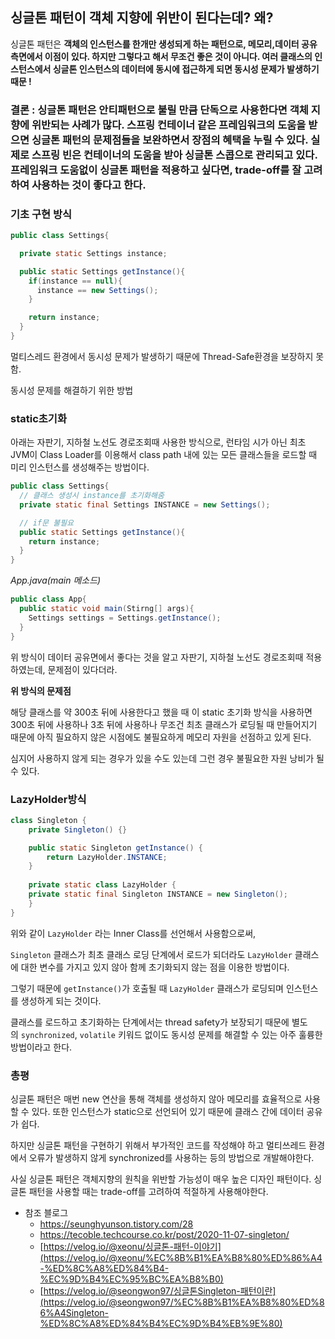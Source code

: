 ## 싱글톤 패턴이 객체 지향에 위반이 된다는데? 왜?

싱글톤 패턴은 **객체의 인스턴스를 한개만 생성되게 하는 패턴으로, 메모리,데이터 공유 측면에서 이점이 있다. 하지만 그렇다고 해서 무조건 좋은 것이 아니다. 여러 클래스의 인스턴스에서 싱글톤 인스턴스의 데이터에 동시에 접근하게 되면 동시성 문제가 발생하기 때문 !** 

### 결론 : 싱글톤 패턴은 안티패턴으로 불릴 만큼 단독으로 사용한다면 객체 지향에 위반되는 사례가 많다. 스프링 컨테이너 같은 프레임워크의 도움을 받으면 싱글톤 패턴의 문제점들을 보완하면서 장점의 혜택을 누릴 수 있다. 실제로 스프링 빈은 컨테이너의 도움을 받아 싱글톤 스콥으로 관리되고 있다. 프레임워크 도움없이 싱글톤 패턴을 적용하고 싶다면, trade-off를 잘 고려하여 사용하는 것이 좋다고 한다.

### 기초 구현 방식

```java
public class Settings{

  private static Settings instance;

  public static Settings getInstance(){
    if(instance == null){
      instance == new Settings();
    }

    return instance;
  }
}
```

멀티스레드 환경에서 동시성 문제가 발생하기 때문에 Thread-Safe환경을 보장하지 못함.

 

동시성 문제를 해결하기 위한 방법

### static초기화

아래는 자판기, 지하철 노선도 경로조회때 사용한 방식으로, 런타임 시가 아닌 최초 JVM이 Class Loader를 이용해서 class path 내에 있는 모든 클래스들을 로드할 때 미리 인스턴스를 생성해주는 방법이다.

```java
public class Settings{
  // 클래스 생성시 instance를 초기화해줌
  private static final Settings INSTANCE = new Settings();

  // if문 불필요
  public static Settings getInstance(){
    return instance;
  }
}
```

*App.java(main 메소드)*

```java
public class App{
  public static void main(Stirng[] args){
    Settings settings = Settings.getInstance();
  }
}
```
위 방식이 데이터 공유면에서 좋다는 것을 알고 자판기, 지하철 노선도 경로조회때 적용하였는데, 문제점이 있다더라.

**위 방식의 문제점**

해당 클래스를 약 300초 뒤에 사용한다고 했을 때 이 static 초기화 방식을 사용하면 300초 뒤에 사용하나 3초 뒤에 사용하나 무조건 최초 클래스가 로딩될 때 만들어지기 때문에 아직 필요하지 않은 시점에도 불필요하게 메모리 자원을 선점하고 있게 된다.

심지어 사용하지 않게 되는 경우가 있을 수도 있는데 그런 경우 불필요한 자원 낭비가 될 수 있다.

### LazyHolder방식

```java
class Singleton {
	private Singleton() {}

	public static Singleton getInstance() {
	    return LazyHolder.INSTANCE;
	}
	
	private static class LazyHolder {
	private static final Singleton INSTANCE = new Singleton();
	}
}
```

위와 같이 `LazyHolder` 라는 Inner Class를 선언해서 사용함으로써,

`Singleton` 클래스가 최초 클래스 로딩 단계에서 로드가 되더라도 `LazyHolder` 클래스에 대한 변수를 가지고 있지 않아 함께 초기화되지 않는 점을 이용한 방법이다.

그렇기 때문에 `getInstance()`가 호출될 때 `LazyHolder` 클래스가 로딩되며 인스턴스를 생성하게 되는 것이다.

클래스를 로드하고 초기화하는 단계에서는 thread safety가 보장되기 때문에 별도의 `synchronized`, `volatile` 키워드 없이도 동시성 문제를 해결할 수 있는 아주 훌륭한 방법이라고 한다.

### 총평

싱글톤 패턴은 매번 new 연산을 통해 객체를 생성하지 않아 메모리를 효율적으로 사용할 수 있다. 또한 인스턴스가 static으로 선언되어 있기 때문에 클래스 간에 데이터 공유가 쉽다.

하지만 싱글톤 패턴을 구현하기 위해서 부가적인 코드를 작성해야 하고 멀티쓰레드 환경에서 오류가 발생하지 않게 synchronized를 사용하는 등의 방법으로 개발해야한다.

사실 싱글톤 패턴은 객체지향의 원칙을 위반할 가능성이 매우 높은 디자인 패턴이다. 싱글톤 패턴을 사용할 때는 trade-off를 고려하여 적절하게 사용해야한다.

- 참조 블로그
    - https://seunghyunson.tistory.com/28
    - https://tecoble.techcourse.co.kr/post/2020-11-07-singleton/
    - [https://velog.io/@xeonu/싱글톤-패턴-이야기](https://velog.io/@xeonu/%EC%8B%B1%EA%B8%80%ED%86%A4-%ED%8C%A8%ED%84%B4-%EC%9D%B4%EC%95%BC%EA%B8%B0)
    - [https://velog.io/@seongwon97/싱글톤Singleton-패턴이란](https://velog.io/@seongwon97/%EC%8B%B1%EA%B8%80%ED%86%A4Singleton-%ED%8C%A8%ED%84%B4%EC%9D%B4%EB%9E%80)
